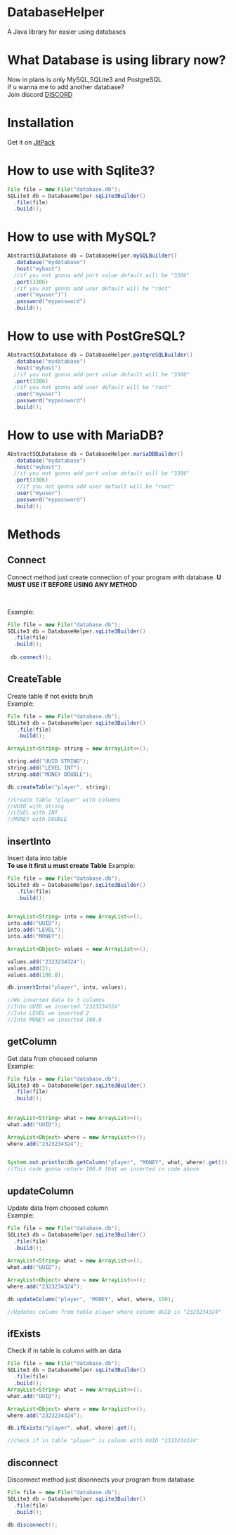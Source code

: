 # DatabaseHelper
A Java library for easier using databases

# What Database is using library now?

Now in plans is only MySQL,SQLite3 and PostgreSQL
<br>
If u wanna me to add another database?
</br>
Join discord [DISCORD](https://discord.gg/94hn6qpj)


# Installation

Get it on [JitPack](https://jitpack.io/#ThePepeYT/databasehelper/-SNAPSHOT)

# How to use with Sqlite3?
```java
File file = new File("database.db");
SQLite3 db = DatabaseHelper.sqLite3Builder()
  .file(file)
  .build();
```
# How to use with MySQL?
```java
AbstractSQLDatabase db = DatabaseHelper.mySQLBuilder()
  .database("mydatabase")
  .host("myhost")
  //if you not gonna add port value default will be "3306"
  .port(3306)
  //if you not gonna add user default will be "root"
  .user("myuser")")
  .password("mypassword")
  .build();
```

# How to use with PostGreSQL?
```java
AbstractSQLDatabase db = DatabaseHelper.postgreSQLBuilder()
  .database("mydatabase")
  .host("myhost")
  //if you not gonna add port value default will be "3306"
  .port(3306)
  //if you not gonna add user default will be "root"
  .user("myuser")
  .password("mypassword")
  .build();
```

# How to use with MariaDB?
```java
AbstractSQLDatabase db = DatabaseHelper.mariaDBBuilder()
  .database("mydatabase")
  .host("myhost")
  //if you not gonna add port value default will be "3306"
  .port(3306)
   //if you not gonna add user default will be "root"
  .user("myuser")
  .password("mypassword")
  .build();
```


# Methods

## Connect
Connect method just create connection of your program with database.
<strong>U MUST USE IT BEFORE USING ANY METHOD</strong>

<br>

Example:
</br>
```java
File file = new File("database.db");
SQLite3 db = DatabaseHelper.sqLite3Builder()
  .file(file)
  .build();
 
 db.connect();

```
## CreateTable
Create table if not exists bruh
<br>
Example:
</br>
```java
File file = new File("database.db");
SQLite3 db = DatabaseHelper.sqLite3Builder()
   .file(file)
   .build();

ArrayList<String> string = new ArrayList<>();

string.add("UUID STRING");
string.add("LEVEL INT");
string.add("MONEY DOUBLE");

db.createTable("player", string);

//Create table "player" with columns
//UUID with String
//LEVEL with INT
//MONEY with DOUBLE
```

## insertInto
Insert data into table
<br>
<strong>To use it first u must create Table</strong>
Example:
</br>
```java
File file = new File("database.db");
SQLite3 db = DatabaseHelper.sqLite3Builder()
   .file(file)
   .build();


ArrayList<String> into = new ArrayList<>();
into.add("UUID");
into.add("LEVEL");
into.add("MONEY");

ArrayList<Object> values = new ArrayList<>();

values.add("2323234324");
values.add(2);
values.add(100.0);

db.insertInto("player", into, values);

//We inserted data to 3 columns
//Into UUID we inserted "2323234324"
//Into LEVEL we inserted 2
//Into MONEY we inserted 100.0

```

## getColumn
Get data from choosed column
<br>
Example:
</br>

```java
File file = new File("database.db");
SQLite3 db = DatabaseHelper.sqLite3Builder()
  .file(file)
  .build();
  
  
ArrayList<String> what = new ArrayList<>();
what.add("UUID");

ArrayList<Object> where = new ArrayList<>();
where.add("2323234324");


System.out.println(db.getColumn("player", "MONEY", what, where).get());
//This code gonna return 100.0 that we inserted in code above
```

## updateColumn
Update data from choosed column
<br>
Example:
</br>
```java
File file = new File("database.db");
SQLite3 db = DatabaseHelper.sqLite3Builder()
  .file(file)
  .build();
  
ArrayList<String> what = new ArrayList<>();
what.add("UUID");

ArrayList<Object> where = new ArrayList<>();
where.add("2323234324");

db.updateColumn("player", "MONEY", what, where, 150);

//Updates column from table player where column UUID is "2323234324"
```

## ifExists
Check if in table is column with an data

```java
File file = new File("database.db");
SQLite3 db = DatabaseHelper.sqLite3Builder()
  .file(file)
  .build();
ArrayList<String> what = new ArrayList<>();
what.add("UUID");

ArrayList<Object> where = new ArrayList<>();
where.add("2323234324");

db.ifExists("player", what, where).get();

//check if in table "player" is column with UUID "2323234324"


```

## disconnect
Disconnect method just disonnects your program from database
```java
File file = new File("database.db");
SQLite3 db = DatabaseHelper.sqLite3Builder()
  .file(file)
  .build();
  
db.disconnect();
```
